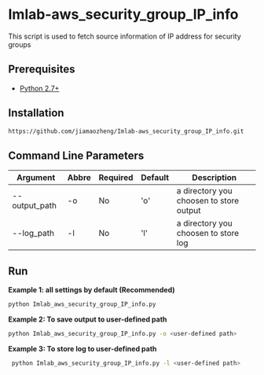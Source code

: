 # Imlab-aws_security_group_IP_info
This script is used to fetch source information of IP address for security groups


## Prerequisites
+  [Python 2.7+](http://www.python.org/download/)

## Installation
```bash 
https://github.com/jiamaozheng/Imlab-aws_security_group_IP_info.git
``` 

## Command Line Parameters 
  Argument              |  Abbre  | Required | Default  | Description  
  ----------------------| ------- | -------- | -------- | ------------------------
  --output_path         |  -o     |   No     |  'o'     | a directory you choosen to store output
  --log_path            |  -l     |   No     |  'l'     | a directory you choosen to store log

## Run  
**Example 1: all settings by default (Recommended)**
 ```bash 
 python Imlab_aws_security_group_IP_info.py
 ``` 

**Example 2: To save output to user-defined path**
 ```bash 
 python Imlab_aws_security_group_IP_info.py -o <user-defined path> 
 ``` 

 **Example 3: To store log to user-defined path**
 ```bash 
  python Imlab_aws_security_group_IP_info.py -l <user-defined path> 
 ``` 